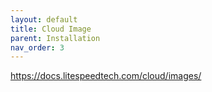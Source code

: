 ```yaml
---
layout: default
title: Cloud Image
parent: Installation
nav_order: 3
---
```

https://docs.litespeedtech.com/cloud/images/